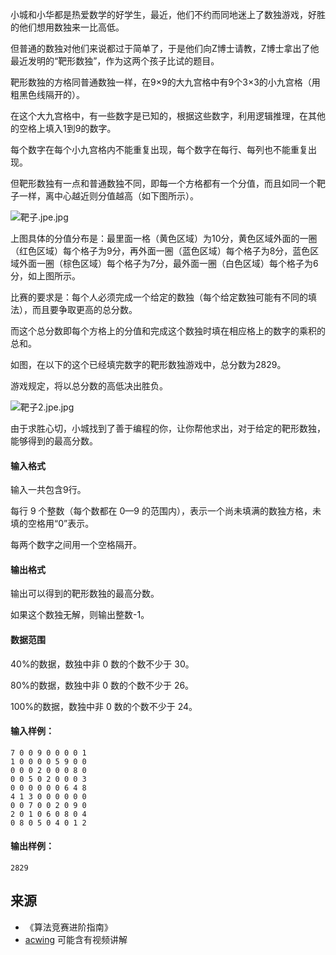 小城和小华都是热爱数学的好学生，最近，他们不约而同地迷上了数独游戏，好胜的他们想用数独来一比高低。

但普通的数独对他们来说都过于简单了，于是他们向Z博士请教，Z博士拿出了他最近发明的“靶形数独”，作为这两个孩子比试的题目。

靶形数独的方格同普通数独一样，在9×9的大九宫格中有9个3×3的小九宫格（用粗黑色线隔开的）。

在这个大九宫格中，有一些数字是已知的，根据这些数字，利用逻辑推理，在其他的空格上填入1到9的数字。

每个数字在每个小九宫格内不能重复出现，每个数字在每行、每列也不能重复出现。

但靶形数独有一点和普通数独不同，即每一个方格都有一个分值，而且如同一个靶子一样，离中心越近则分值越高（如下图所示）。

![靶子.jpe.jpg](/media/article/image/2019/01/17/19_1add32be19-靶子.jpe.jpg)

上图具体的分值分布是：最里面一格（黄色区域）为10分，黄色区域外面的一圈（红色区域）每个格子为9分，再外面一圈（蓝色区域）每个格子为8分，蓝色区域外面一圈（棕色区域）每个格子为7分，最外面一圈（白色区域）每个格子为6 分，如上图所示。

比赛的要求是：每个人必须完成一个给定的数独（每个给定数独可能有不同的填法），而且要争取更高的总分数。

而这个总分数即每个方格上的分值和完成这个数独时填在相应格上的数字的乘积的总和。

如图，在以下的这个已经填完数字的靶形数独游戏中，总分数为2829。

游戏规定，将以总分数的高低决出胜负。

![靶子2.jpe.jpg](/media/article/image/2019/01/17/19_55aa03a419-靶子2.jpe.jpg)

由于求胜心切，小城找到了善于编程的你，让你帮他求出，对于给定的靶形数独，能够得到的最高分数。

#### 输入格式

输入一共包含9行。

每行 9 个整数（每个数都在 0—9 的范围内），表示一个尚未填满的数独方格，未填的空格用“0”表示。

每两个数字之间用一个空格隔开。

#### 输出格式

输出可以得到的靶形数独的最高分数。

如果这个数独无解，则输出整数-1。

#### 数据范围

40%的数据，数独中非 0 数的个数不少于 30。

80%的数据，数独中非 0 数的个数不少于 26。

100%的数据，数独中非 0 数的个数不少于 24。

#### 输入样例：

```
7 0 0 9 0 0 0 0 1 
1 0 0 0 0 5 9 0 0 
0 0 0 2 0 0 0 8 0 
0 0 5 0 2 0 0 0 3 
0 0 0 0 0 0 6 4 8 
4 1 3 0 0 0 0 0 0 
0 0 7 0 0 2 0 9 0 
2 0 1 0 6 0 8 0 4 
0 8 0 5 0 4 0 1 2 
```

#### 输出样例：

```
2829
```

## 来源 
- 《算法竞赛进阶指南》
- [acwing](https://www.acwing.com/problem/content/185/) 可能含有视频讲解